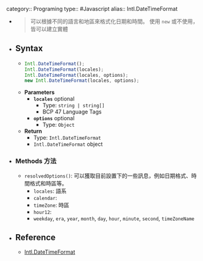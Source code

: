 category:: Programing
type:: #Javascript
alias:: Intl.DateTimeFormat

- > 可以根據不同的語言和地區來格式化日期和時間。
  > 使用 `new` 或不使用，皆可以建立實體
- ## Syntax
	- ```ts
	  Intl.DateTimeFormat();
	  Intl.DateTimeFormat(locales);
	  Intl.DateTimeFormat(locales, options);
	  new Intl.DateTimeFormat(locales, options);
	  ```
	- **Parameters**
		- **`locales`** <span class="badge">optional</span>
			- Type: `string | string[]`
			- BCP 47 Language Tags
		- **`options`** <span class="badge">optional</span>
			- Type: `Object`
	- **Return**
		- Type: `Intl.DateTimeFormat`
		- `Intl.DateTimeFormat` object
- ### Methods 方法
	- `resolvedOptions()`: 可以獲取目前設置下的一些訊息，例如日期格式、時間格式和時區等。
		- `locales`: 語系
		- `calendar`:
		- `timeZone`: 時區
		- `hour12`:
		- `weekday`, `era`, `year`, `month`, `day`, `hour`, `minute`, `second`, `timeZoneName`
- ## Reference
	- [Intl.DateTimeFormat](https://developer.mozilla.org/en-US/docs/Web/JavaScript/Reference/Global_Objects/Intl/DateTimeFormat)